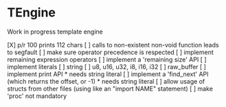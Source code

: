 # TEngine

Work in progress template engine

[X] p/r 100 prints 112 chars
[ ] calls to non-existent non-void function leads to segfault
[ ] make sure operator precedence is respected
[ ] implement remaining expression operators
[ ] implement a 'remaining size' API
[ ] implement literals
	[ ] string
	[ ] u8, u16, u32, i8, i16, i32
	[ ] raw_buffer
[ ] implement print API
	* needs string literal
[ ] implement a 'find_next' API (which returns the offset, or -1)
	* needs string literal
[ ] allow usage of structs from other files (using like an "import NAME" statement)
[ ] make 'proc' not mandatory
